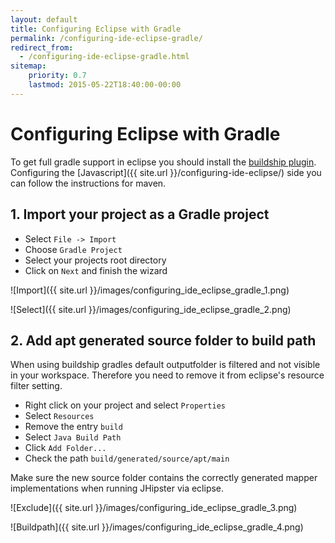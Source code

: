 ```yaml
---
layout: default
title: Configuring Eclipse with Gradle
permalink: /configuring-ide-eclipse-gradle/
redirect_from:
  - /configuring-ide-eclipse-gradle.html
sitemap:
    priority: 0.7
    lastmod: 2015-05-22T18:40:00-00:00
---
```


# <i class="fa fa-keyboard-o"></i> Configuring Eclipse with Gradle

To get full gradle support in eclipse you should install the [buildship plugin](https://gradle.org/eclipse/).
Configuring the [Javascript]({{ site.url }}/configuring-ide-eclipse/) side you can follow the instructions for maven.

## 1. Import your project as a Gradle project

- Select ``File -> Import``
- Choose ``Gradle Project``
- Select your projects root directory
- Click on ``Next`` and finish the wizard

![Import]({{ site.url }}/images/configuring_ide_eclipse_gradle_1.png)

![Select]({{ site.url }}/images/configuring_ide_eclipse_gradle_2.png)

## 2. Add apt generated source folder to build path

When using buildship gradles default outputfolder is filtered and not visible in your workspace.
Therefore you need to remove it from eclipse's resource filter setting.

- Right click on your project and select ``Properties``
- Select ``Resources``
- Remove the entry ``build``
- Select ``Java Build Path``
- Click ``Add Folder...``
- Check the path ``build/generated/source/apt/main``

Make sure the new source folder contains the correctly generated mapper implementations when running JHipster via eclipse.

![Exclude]({{ site.url }}/images/configuring_ide_eclipse_gradle_3.png)

![Buildpath]({{ site.url }}/images/configuring_ide_eclipse_gradle_4.png)
